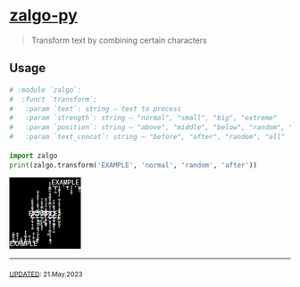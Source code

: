 # [zalgo-py](https://github.com/kenny-kvibe/zalgo-py)

> Transform text by combining certain characters

## Usage

```py
# :module `zalgo`:
#  :funct `transform`:
#   :param `text`: string – text to process
#   :param `strength`: string – "normal", "small", "big", "extreme"
#   :param `position`: string – "above", "middle", "below", "random", "all"
#   :param `text_concat`: string – "before", "after", "random", "all"

import zalgo
print(zalgo.transform('EXAMPLE', 'normal', 'random', 'after'))

```

![Zalgo Example](./EXAMPLE.png)

---

<sub><u>UPDATED</u>: 21.May.2023</sub>

